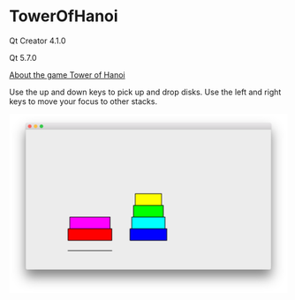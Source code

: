 # TowerOfHanoi

Qt Creator 4.1.0

Qt 5.7.0

[About the game Tower of Hanoi](https://en.wikipedia.org/wiki/Tower_of_Hanoi)

Use the up and down keys to pick up and drop disks.
Use the left and right keys to move your focus to other stacks.

![](ScreenShot.png)
